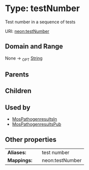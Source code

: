 
# Type: testNumber


Test number in a sequence of tests

URI: [neon:testNumber](https://data.neonscience.org/testNumber)


## Domain and Range

None ->  <sub>OPT</sub> [String](types/String.md)

## Parents


## Children


## Used by

 * [MosPathogenresultsIn](MosPathogenresultsIn.md)
 * [MosPathogenresultsPub](MosPathogenresultsPub.md)

## Other properties

|  |  |  |
| --- | --- | --- |
| **Aliases:** | | test number |
| **Mappings:** | | neon:testNumber |

